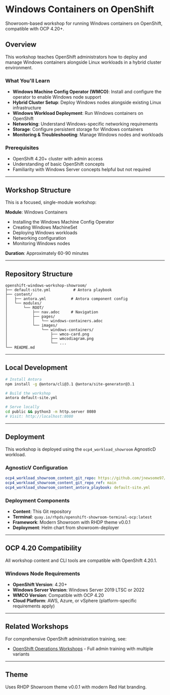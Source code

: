 # Windows Containers on OpenShift

Showroom-based workshop for running Windows containers on OpenShift, compatible with OCP 4.20+.

## Overview

This workshop teaches OpenShift administrators how to deploy and manage Windows containers alongside Linux workloads in a hybrid cluster environment.

### What You'll Learn

- **Windows Machine Config Operator (WMCO)**: Install and configure the operator to enable Windows node support
- **Hybrid Cluster Setup**: Deploy Windows nodes alongside existing Linux infrastructure
- **Windows Workload Deployment**: Run Windows containers on OpenShift
- **Networking**: Understand Windows-specific networking requirements
- **Storage**: Configure persistent storage for Windows containers
- **Monitoring & Troubleshooting**: Manage Windows nodes and workloads

### Prerequisites

- OpenShift 4.20+ cluster with admin access
- Understanding of basic OpenShift concepts
- Familiarity with Windows Server concepts helpful but not required

---

## Workshop Structure

This is a focused, single-module workshop:

**Module**: Windows Containers
- Installing the Windows Machine Config Operator
- Creating Windows MachineSet
- Deploying Windows workloads
- Networking configuration
- Monitoring Windows nodes

**Duration**: Approximately 60-90 minutes

---

## Repository Structure

```
openshift-windows-workshop-showroom/
├── default-site.yml          # Antora playbook
├── content/
│   ├── antora.yml           # Antora component config
│   └── modules/
│       └── ROOT/
│           ├── nav.adoc     # Navigation
│           ├── pages/
│           │   └── windows-containers.adoc
│           └── images/
│               └── windows-containers/
│                   ├── wmco-card.png
│                   ├── wmcodiagram.png
│                   └── ...
└── README.md
```

---

## Local Development

```bash
# Install Antora
npm install -g @antora/cli@3.1 @antora/site-generator@3.1

# Build the workshop
antora default-site.yml

# Serve locally
cd public && python3 -m http.server 8080
# Visit: http://localhost:8080
```

---

## Deployment

This workshop is deployed using the `ocp4_workload_showroom` AgnosticD workload.

### AgnosticV Configuration

```yaml
ocp4_workload_showroom_content_git_repo: https://github.com/jnewsome97/openshift-windows-workshop-showroom.git
ocp4_workload_showroom_content_git_repo_ref: main
ocp4_workload_showroom_content_antora_playbook: default-site.yml
```

### Deployment Components

- **Content**: This Git repository
- **Terminal**: `quay.io/rhpds/openshift-showroom-terminal-ocp:latest`
- **Framework**: Modern Showroom with RHDP theme v0.0.1
- **Deployment**: Helm chart from showroom-deployer

---

## OCP 4.20 Compatibility

All workshop content and CLI tools are compatible with OpenShift 4.20.1.

### Windows Node Requirements

- **OpenShift Version**: 4.20+
- **Windows Server Version**: Windows Server 2019 LTSC or 2022
- **WMCO Version**: Compatible with OCP 4.20
- **Cloud Platform**: AWS, Azure, or vSphere (platform-specific requirements apply)

---

## Related Workshops

For comprehensive OpenShift administration training, see:
- [OpenShift Operations Workshops](https://github.com/jnewsome97/openshift-ops-workshops-showroom) - Full admin training with multiple variants

---

## Theme

Uses RHDP Showroom theme v0.0.1 with modern Red Hat branding.
